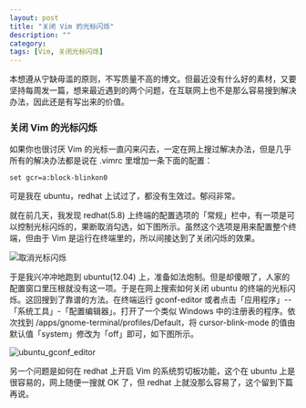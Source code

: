 ```yaml
---
layout: post
title: "关闭 Vim 的光标闪烁"
description: ""
category: 
tags: [Vim, 关闭光标闪烁]
---
```


本想遵从宁缺毋滥的原则，不写质量不高的博文。但最近没有什么好的素材，又要坚持每周发一篇，想来最近遇到的两个问题，在互联网上也不是那么容易搜到解决办法，因此还是有写出来的价值。

### 关闭 Vim 的光标闪烁
如果你也很讨厌 Vim 的光标一直闪来闪去，一定在网上搜过解决办法，但是几乎所有的解决办法都是说在 .vimrc 里增加一条下面的配置：

    set gcr=a:block-blinkon0

可是我在 ubuntu，redhat 上试过了，都没有生效过。郁闷非常。

就在前几天，我发现 redhat(5.8) 上终端的配置选项的「常规」栏中，有一项是可以控制光标闪烁的，果断取消勾选，如下图所示。虽然这个选项是用来配置整个终端，但由于 Vim 是运行在终端里的，所以间接达到了关闭闪烁的效果。 

![取消光标闪烁]({{site.img_url}}/no_blink_rhel5_8.png)

于是我兴冲冲地跑到 ubuntu(12.04) 上，准备如法炮制。但是却傻眼了，人家的配置窗口里压根就没有这一项。于是在网上搜索如何关闭 ubuntu 的终端的光标闪烁。这回搜到了靠谱的方法。在终端运行 gconf-editor 或者点击「应用程序」--「系统工具」-「配置编辑器」。打开了一个类似 Windows 中的注册表的程序。依次找到 /apps/gnome-terminal/profiles/Default，将 cursor-blink-mode 的值由默认值「system」修改为「off」即可，如下图所示。

![ubuntu_gconf_editor]({{site.img_url}}/no_blink_ubuntu.png)

另一个问题是如何在 redhat 上开启 Vim 的系统剪切板功能，这个在 ubuntu 上是很容易的，网上随便一搜就 OK 了，但 redhat 上就没那么容易了，这个留到下篇再说。